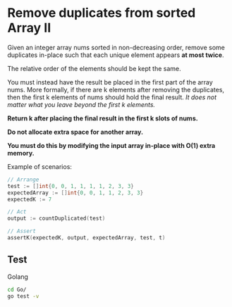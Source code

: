 # Remove duplicates from sorted Array II

Given an integer array nums sorted in non-decreasing order, remove some duplicates in-place such that each unique element appears **at most twice**.

The relative order of the elements should be kept the same.

You must instead have the result be placed in the first part of the array nums. More formally, if there are k elements after removing the duplicates, then the first k elements of nums should hold the final result. *It does not matter what you leave beyond the first k elements.*

**Return k after placing the final result in the first k slots of nums.**

**Do not allocate extra space for another array.**

**You must do this by modifying the input array in-place with O(1) extra memory.**

Example of scenarios:

```Go
// Arrange
test := []int{0, 0, 1, 1, 1, 1, 2, 3, 3}
expectedArray := []int{0, 0, 1, 1, 2, 3, 3}
expectedK := 7

// Act
output := countDuplicated(test)

// Assert
assertK(expectedK, output, expectedArray, test, t)
```

## Test

Golang

```bash
cd Go/
go test -v
```
